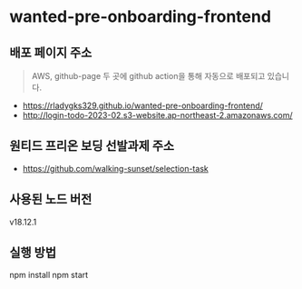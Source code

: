 # wanted-pre-onboarding-frontend

## 배포 페이지 주소

> AWS, github-page 두 곳에 github action을 통해 자동으로 배포되고 있습니다.

- https://rladygks329.github.io/wanted-pre-onboarding-frontend/
- http://login-todo-2023-02.s3-website.ap-northeast-2.amazonaws.com/

## 원티드 프리온 보딩 선발과제 주소

- https://github.com/walking-sunset/selection-task

## 사용된 노드 버전

v18.12.1

## 실행 방법

npm install
npm start
